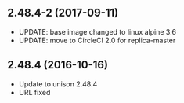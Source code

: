 
## 2.48.4-2 (2017-09-11)
- UPDATE: base image changed to linux alpine 3.6
- UPDATE: move to CircleCI 2.0 for replica-master

## 2.48.4 (2016-10-16)
- Update to unison 2.48.4
- URL fixed
